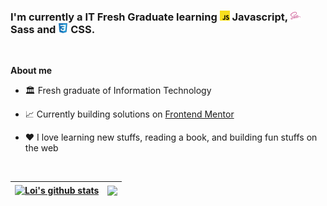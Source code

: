 ### I'm currently a IT Fresh Graduate learning ![Javscript](./assets/img/javascript.png)        Javascript, ![Sass](./assets/img/sass.png) Sass and ![CSS](./assets/img/css3.png) CSS. 

<br />

**About me** 
-  🏛️ Fresh graduate of Information Technology

- 📈 Currently building solutions on [Frontend Mentor](frontendmentor.io/home)

- ❤️ I love learning new stuffs, reading a book, and building fun stuffs on the web

<br />

| <a href="https://github.com/loifloro/github-readme-stats"><img align="center" src="https://github-readme-stats.vercel.app/api?username=loifloro&show_icons=true&include_all_commits=true&theme=midnight-purple&hide_border=true" alt="Loi's github stats" /></a> | <a href="https://github.com/loifloro/github-readme-stats"><img align="center" src="https://github-readme-stats.vercel.app/api/top-langs/?username=loifloro&layout=compact&theme=midnight-purple&hide_border=false" /></a> |
| ------------- | ------------- |

<!-- <code><img height="20" alt="javascript" src="https://raw.githubusercontent.com/github/explore/80688e429a7d4ef2fca1e82350fe8e3517d3494d/topics/javascript/javascript.png"></code>
<code><img height="20" alt="typescript" src="https://raw.githubusercontent.com/github/explore/80688e429a7d4ef2fca1e82350fe8e3517d3494d/topics/typescript/typescript.png"></code>
<code><img height="20" alt="react" src="https://raw.githubusercontent.com/github/explore/80688e429a7d4ef2fca1e82350fe8e3517d3494d/topics/react/react.png"></code>
<code><img height="20" alt="graphql" src="https://raw.githubusercontent.com/github/explore/5c058a388828bb5fde0bcafd4bc867b5bb3f26f3/topics/graphql/graphql.png"></code>
<code><img height="20" alt="nodejs" src="https://raw.githubusercontent.com/github/explore/80688e429a7d4ef2fca1e82350fe8e3517d3494d/topics/nodejs/nodejs.png"></code>    -->
